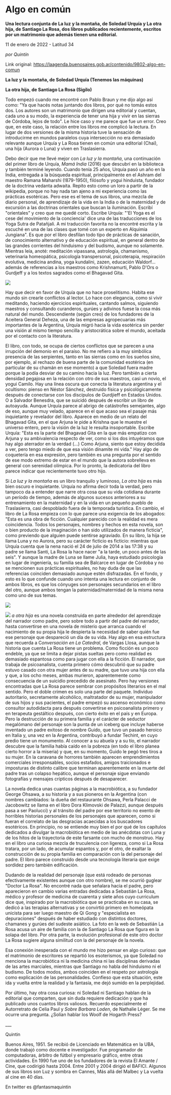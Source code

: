 # Algo en común

**Una lectura conjunta de La luz y la montaña, de Soledad Urquía y La otra hija, de Santiago La Rosa, dos libros publicados recientemente, escritos por un matrimonio que además tienen una editorial.**

11 de enero de 2022 - Latitud 34

_por Quintín_

Link original: https://laagenda.buenosaires.gob.ar/contenido/9802-algo-en-comun



**La luz y la montaña, de Soledad Urquía (Tenemos las máquinas)**




**La otra hija, de Santiago La Rosa (Sigilo)**




Todo empezó cuando me encontré con Pablo Braun y me dijo algo así como: "Ya que hacés notas juntando dos libros, por qué no tomás estos dos. Los autores son un matrimonio que dirigen una editorial y cuentan, cada uno a su modo, la experiencia de tener una hija y vivir en las sierras de Córdoba, lejos de todo". Le hice caso y me parece que fue un error. Creo que, en este caso, la relación entre los libros me complicó la lectura. En lugar de dos versiones de la misma historia tuve la sensación de introducirme en mundos paralelos cuya intersección no era demasiado relevante aunque Urquía y La Rosa tienen en común una editorial (Chai), una hija (Aurora o Luna) y viven en Traslasierra.




Debo decir que me llevé mejor con *La luz y la montaña*, una continuación del primer libro de Urquía, *Mamá India* (2016) que descubrí en la biblioteca y también terminé leyendo. Cuando tenía 25 años, Urquía pasó un año en la India, entregada a la búsqueda espiritual, principalmente en el Ashram del maestro Ramana Maharshi (!879-1950), filósofo y yogui hinduista, fundador de la doctrina vedanta adwaita. Repito esto como un loro a partir de la wikipedia, porque no hay nada tan ajeno a mi experiencia como las prácticas esotéricas. Pero ese es el tema de sus libros, una mezcla de diario personal, de aprendizaje de la vida en la India o de la maternidad y de excursión a las doctrinas orientales que buscan la iluminación. Escribí "orientales" y creo que me quedé corto. Escribe Urquía: "'El Yoga es el cese del movimiento de la conciencia' dice una de las traducciones de los Yoga Sutra de Patañjali. A mi traducción favorita no la encontré escrita y la escuché en una de las clases que tomé con un experto en Alquimia Jungiana". Es que por el libro desfilan todo tipo de prácticas de sanación, de conocimiento alternativo y de educación espiritual, en general dentro de las grandes corrientes del hinduismo y del budismo, aunque no solamente. Mientras leía, anoté: meditación vipassana, astrología, chamanismo, veterinaria homeopática, psicología transpersonal, psicoterapia, respiración evolutiva, medicina andina, yoga kundalini, zazen, educación Waldorf... además de referencias a los maestros como Krishnamurti, Pablo D'Ors o Gurdjeff y a los textos sagrados como el Bhagavad Gita.




![](https://cdn.feater.me/files/images/133141/81db675c-3a02-4580-8c3f-0b34ac409cfb.jpg)




Hay que decir en favor de Urquía que no hace proselitismo. Habita ese mundo sin crearle conflictos al lector. Lo hace con elegancia, como si vivir meditando, haciendo ejercicios espirituales, cantando salmos, siguiendo maestros y consultando curanderos, gurúes y adivinos fuese la cosa más natural del mundo. Descendiente (según creo) de los fundadores de la Aceitera General Deheza, una de las empresas agropecuarias más importantes de la Argentina, Urquía migró hacia la vida esotérica sin perder una visión al mismo tiempo sencilla y aristocrática sobre el mundo, aceitada por el contacto con la literatura.




El libro, con todo, se ocupa de ciertos conflictos que se parecen a una irrupción del demonio en el paraíso. No me refiero a la muy simbólica presencia de las serpientes, tanto en las sierras como en los sueños sino, por ejemplo, al rechazo de buena parte de la comunidad esotérica (en particular de su chamán en ese momento) a que Soledad fuera madre porque la podía desviar de su camino hacia la luz. Pero también a cierta densidad pegajosa en la relación con otro de sus maestros, casi un novio, el yogui Camilo. Hay una línea oscura que conecta la literatura argentina y el ocultismo: pienso en Néstor Sánchez, destruido física y psicológicamente después de conectarse con los discípulos de Gurdjieff en Estados Unidos. O a Salvador Benesdra, que se suicidó después de escribir un libro de autoayuda. Aunque Urquía parece al abrigo de catástrofes semejantes, algo de eso, aunque muy velado, aparece en el que acaso sea el pasaje más inquietante y revelador del libro. Aparece en medio de un relato del Bhagavad Gita, en el que Arjuna le pide a Krishna que le muestre el universo entero, pero la visión de la luz le resulta insoportable. Escribe Urquía: "Esta es la parte del Bhagavad Gita en la que más empatizo con Arjuna y su ambivalencia respecto de ver, como si los dos intuyéramos que hay algo aterrador en la verdad (...) Como Arjuna, siento que estoy decidida a ver, pero tengo miedo de que esa visión dinamite mi vida." Hay algo de coquetería en esa expresión, pero también es una pregunta por el sentido de ese modo extremo de estar en el mundo que la autora sobrelleva en general con serenidad olímpica. Por lo pronto, la dedicatoria del libro parece indicar que recientemente tuvo otro hijo.




Si *La luz y la montaña* es un libro tranquilo y luminoso, *La otra hija* es más bien oscuro e inquietante. Urquía no afirma decir toda la verdad, pero tampoco da a entender que narre otra cosa que su vida cotidiana durante un período de tiempo, además de algunos sucesos anteriores a su entrenamiento en la maternidad y en la vida en un pequeño pueblo de Traslasierra, casi despoblado fuera de la temporada turística. En cambio, el libro de La Rosa empieza con lo que parece una exigencia de los abogados: "Esta es una obra de ficción. Cualquier parecido con la realidad es mera coincidencia. Todos los personajes, nombres y hechos en esta novela, son o bien producto de la imaginación o han sido utilizados de manera ficticia", como previendo que alguien puede sentirse agraviado. En su libro, la hija se llama Luna y no Aurora, pero su carácter ficticio es ficticio: mientras que Urquía cuenta que la nena nació el 24 de julio de 2014 a las 17:38 y su padre se llama Santi, La Rosa la hace nacer "a la tarde, un poco antes de las seis". Y aunque la madre de Luna se llame Julia, haya estudiado psicología en lugar de ingeniería, su familia sea de Balcarce en lugar de Córdoba y no se mencionen sus prácticas espirituales, no hay duda de que las referencias coinciden demasiado aunque estén disfrazadas. En el fondo, y esto es lo que confunde cuando uno intenta una lectura en conjunto de ambos libros, es que los cónyuges son personajes secundarios en el libro del otro, aunque ambos tengan la paternidad/maternidad de la misma nena como uno de sus temas.




![](https://cdn.feater.me/files/images/133145/cb42b25c-6fd7-4ba7-a1ec-24b541fb2f3b.png)




![](https://cdn.feater.me/files/images/133143/c4d32539-4560-4b3f-a2d8-51c4afef52cf.png)
*a otra hija* es una novela construida en parte alrededor del aprendizaje del narrador como padre, pero sobre todo a partir del padre del narrador, hasta convertirse en una novela de misterio que arranca cuando el nacimiento de su propia hija le despierta la necesidad de saber quién fue ese personaje que despareció un día de su vida. Hay algo en esa estructura que recuerda a C*onversación en La Catedral,* de Vargas Llosa, aunque la historia que cuenta La Rosa tiene un problema. Como ficción es un poco endeble, ya que se limita a dejar pistas sueltas pero como realidad es demasiado espantosa como para jugar con ella a la ficción. El narrador, que trabaja de psicoanalista, cuenta primero cómo descubrió que su padre estuvo casado con otra mujer antes de su madre, que tuvo una hija con ella y que, a los ocho meses, ambas murieron, aparentemente como consecuencia de un suicidio precedido de asesinato. Pero hay versiones encontradas que La Rosa parece sembrar con propósitos literarios en el mal sentido. Pero el doble crimen es solo una parte del paquete. Individuo autoritario, secretamente alcohólico, maltratador de su mujer, manipulador de sus hijos y sus pacientes, el padre empezó su ascenso económico como consultor autodidacta para después convertirse en psicoanalista primero y en terapeuta gestáltico después, con cierto éxito en el país y en Europa. Pero la destrucción de su primera familia y el carácter de seductor megalómano del personaje son la punta de un iceberg que incluye haberse inventado un padre exitoso de nombre Guido, que tuvo un pasado heroico en Italia y, una vez en la Argentina, contribuyó a fundar Techint, en cuyo predio tiene un monumento. Al conocer a su abuela y a su tío, el narrador descubre que la familia había caído en la pobreza (en todo el libro planea cierto horror a la miseria) y que, en su momento, Guido le pegó tres tiros a su mujer. En la caravana de horrores también aparecen emprendimientos comerciales irresponsables, socios estafados, amigos traicionados e imposturas de distinto calibre que terminan aparentemente en la muerte del padre tras un colapso hepático, aunque el personaje sigue enviando fotografías y mensajes crípticos después de desaparecer.
 



La novela dedica unas cuantas páginas a la macrobiótica, a su fundador George Ohsawa, a su historia y a sus pioneros en la Argentina (con nombres cambiados: la dueña del restaurante Ohsawa, Perla Palacci de Jacobowitz se llama en el libro Dora Klimovski de Palazzi, aunque después pasa a ser Paolucci) y al tránsito del padre por ese territorio no exento de horribles historias personales de los personajes que aparecen, como si fueran el correlato de las desgracias acaecidas a los buscadores esotéricos. En principio, no se entiende muy bien el por qué de los capítulos dedicados a divulgar la macrobiótica en medio de las anécdotas con Luna y de los hitos de la trayectoria de este farsante con mucho de monstruo. Hay en el libro una curiosa mezcla de truculencia con ligereza, como si La Rosa tratara, por un lado, de acumular espantos y, por el otro, de exaltar la construcción de su propia familia en comparación con la del personaje del padre. El libro parece construido desde una tecnología literaria que exige sordidez pero también edificación.




Dudando de la realidad del personaje (que está rodeado de personas efectivamente existentes aunque con otro nombre), se me ocurrió guglear "Doctor La Rosa". No encontré nada que señalara hacia el padre, pero aparecieron en cambio varias entradas dedicadas a Sebastián La Rosa, médico y profesor de medicina de cuarenta y siete años cuyo curriculum dice que, inspirado por la macrobiótica que se practicaba en su casa, se dedicó a las terapias alternativas y se convirtió primero en homeópata unicista para ser luego maestro de Qi Gong y "especialista en depuraciones" después de haber estudiado con distintos doctores, chamanes y gurúes del sudeste asiático. La foto en la web de Sebastián La Rosa acusa un aire de familia con la de Santiago La Rosa que figura en la solapa del libro. Por otra parte, la evolución profesional de este otro doctor La Rosa sugiere alguna similitud con la del personaje de la novela.




Esa conexión inesperada con el mundo me hizo pensar en algo curioso: que el matrimonio de escritores se repartió los esoterismos, ya que Soledad no menciona la macrobiótica ni la medicina china ni las disciplinas derivadas de las artes marciales, mientras que Santiago no habla del hinduismo ni el budismo. De todos modos, ambos coinciden en el respeto por astrología como explicación de las personalidades. Confieso que esta situación, este ida y vuelta entre la realidad y la fantasía, me dejó sumido en la perplejidad.




Por último, hay otra cosa curiosa: ni Soledad ni Santiago hablan de la editorial que comparten, que sin duda requiere dedicación y que ha publicado unos cuantos libros valiosos. Recuerdo especialmente el Autorretrato de Celia Paul y *Sobre Barbara Loden*, de Nathalie Léger. Se me ocurre una pregunta. ¿Solían hablar los Woolf de Hogarth Press?




\_\_\_




Quintin




Buenos Aires, 1951. Se recibió de Licenciado en Matemática en la UBA, donde trabajó como docente e investigador. Fue programador de computadoras, árbitro de fútbol y empresario gráfico, entre otras actividades. En 1990 fue uno de los fundadores de la revista El Amante / Cine, que codirigió hasta 2004. Entre 2001 y 2004 dirigió el BAFICI. Algunos de sus libros son Luz y sombra en Cannes, Más allá del Malbec y La vuelta al cine en 40 días.




En twitter es @fantasmaquintin



